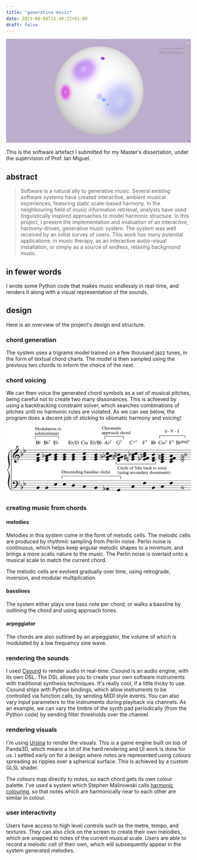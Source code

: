 ```yaml
---
title: "generative music"
date: 2023-06-08T15:49:22+01:00
draft: false
---
```


![image](app.png)

This is the software artefact I submitted for my Master's dissertation, under the supervision of Prof. Ian Miguel.

## abstract
> Software is a natural ally to generative music. Several existing software systems have
created interactive, ambient musical experiences, featuring static scale-based harmony.
In the neighbouring field of music information retrieval, analysts have used linguistically
inspired approaches to model harmonic structure.
In this project, I present the implementation and evaluation of an interactive, harmony-driven, generative music system. The system was well received by an initial survey of
users. This work has many potential applications: in music therapy, as an interactive
audio-visual installation, or simply as a source of endless, relaxing background music.


## in fewer words
I wrote some Python code that makes music endlessly in real-time, and renders it along with a visual representation of the sounds.

## design
Here is an overview of the project's design and structure.

### chord generation
The system uses a trigrams model trained on a few thousand jazz tunes, in the form of textual chord charts. The model is then sampled using the previous two chords to inform the choice of the next.

### chord voicing
We can then voice the generated chord symbols as a set of musical pitches, being careful not to create two many dissonances. This is achieved by using a backtracking constraint solver, which searches combinations of pitches until no harmonic rules are violated. As we can see below, the program does a decent job of sticking to idiomatic harmony and voicing!

![harmony](analysis.png)

### creating music from chords
#### melodies
Melodies in this system come in the form of melodic cells. The melodic cells are produced by rhythmic sampling from Perlin noise. Perlin noise is continuous, which helps keep angular melodic shapes to a minimum, and brings a more scalic nature to the music. The Perlin noise is overlaid onto a musical scale to match the current chord.

The melodic cells are evolved gradually over time, using retrograde, inversion, and modular multiplication.

#### basslines
The system either plays one bass note per chord, or walks a bassline by outlining the chord and using approach tones.

#### arpeggiator
The chords are also outlined by an arpeggiator, the volume of which is modulated by a low frequency sine wave.

### rendering the sounds
I used [Csound](https://csound.com/) to render audio in real-time. Csound is an audio engine, with its own DSL. The DSL allows you to create your own software instruments with traditional synthesis techniques. It's really cool, if a little tricky to use. Csound ships with Python bindings, which allow instruments to be controlled via function calls, by sending MIDI style events. You can also vary input parameters to the instruments during playback via channels. As an example, we can vary the timbre of the synth pad periodically (from the Python code) by sending filter thresholds over the channel.

### rendering visuals
I'm using [Ursina](https://www.ursinaengine.org/) to render the visuals. This is a game engine built on top of Panda3D, which means a lot of the hard rendering and UI work is done for us. I settled early on for a design where notes are represented using colours spreading as ripples over a spherical surface. This is achieved by a custom GLSL shader.

The colours map directly to notes, so each chord gets its own colour palette. I've used a system which Stephen Malinowski calls [harmonic colouring](https://www.musanim.com/HarmonicColoring/), so that notes which are harmonically near to each other are similar in colour.

### user interactivity
Users have access to high level controls such as the metre, tempo, and textures. They can also click on the screen to create their own melodies, which are snapped to notes of the current musical scale. Users are able to record a melodic cell of their own, which will subsequently appear in the system generated melodies.

